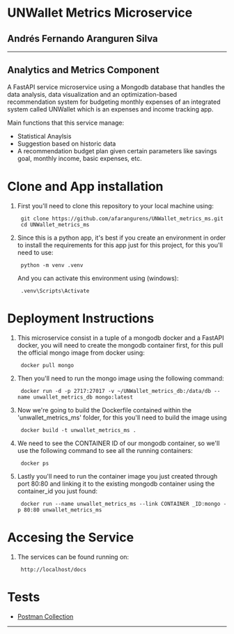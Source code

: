 #  UNWallet Metrics Microservice
## Andrés Fernando Aranguren Silva
- --
## Analytics and Metrics Component

A FastAPI service microservice using a Mongodb database that handles the data analysis, data visualization and an optimization-based recommendation system for budgeting monthly expenses of an integrated system called UNWallet which is an expenses and income tracking app.

Main functions that this service manage:

- Statistical Anaylsis
- Suggestion based on historic data
- A recommendation budget plan given certain parameters like savings goal, monthly income, basic expenses, etc.


# Clone and App installation

1. First you'll need to clone this repository to your local machine using:

        git clone https://github.com/afarangurens/UNWallet_metrics_ms.git
        cd UNWallet_metrics_ms

2. Since this is a python app, it's best if you create an environment in order to install the requirements for this app just for this project, for this you'll need to use:

        python -m venv .venv
    And you can activate this environment using (windows):
         
        .venv\Scripts\Activate
    
# Deployment Instructions

1. This microservice consist in a tuple of a mongodb docker and a FastAPI docker, you will need to create the mongodb container first, for this pull the official mongo image from docker using:

        docker pull mongo

2. Then you'll need to run the mongo image using the following command:

        docker run -d -p 2717:27017 -v ~/UNWallet_metrics_db:/data/db --name unwallet_metrics_db mongo:latest

3. Now we're going to build the Dockerfile contained within the 'unwallet_metrics_ms' folder, for this you'll need to build the image using

        docker build -t unwallet_metrics_ms . 
 
4. We need to see the CONTAINER ID of our mongodb container, so we'll use the following command to see all the running containers:

        docker ps
        
5. Lastly you'll need to run the container image you just created through port 80:80 and linking it to the existing mongodb container using the container_id you just found:

        docker run --name unwallet_metrics_ms --link CONTAINER _ID:mongo -p 80:80 unwallet_metrics_ms


# Accesing the Service

1. The services can be found running on:

        http://localhost/docs

# Tests

- <a href="">Postman Collection</a></h5>

-- -
